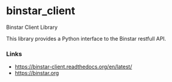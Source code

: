 binstar_client
==============

Binstar Client Library 


This library provides a Python interface to the Binstar restfull API.


### Links

 * https://binstar-client.readthedocs.org/en/latest/
 * https://binstar.org

